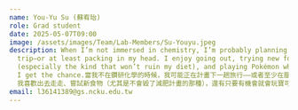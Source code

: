 ```yaml
---
name: You-Yu Su (蘇宥珆)
role: Grad student
date: 2025-05-07T09:00
image: /assets/images/Team/Lab-Members/Su-Youyu.jpeg
description: When I’m not immersed in chemistry, I’m probably planning my next
  trip—or at least packing in my head. I enjoy going out, trying new foods
  (especially the kind that won’t ruin my diet), and playing Pokémon whenever
  I get the chance.當我不在鑽研化學的時候，我可能正在計畫下一趟旅行——或者至少在腦海裡打包行李。
  我喜歡出去走走、嘗試新食物（尤其是不會毀了減肥計畫的那種），還有只要有機會就會玩寶可夢。😁😁😁
email: l36141389@gs.ncku.edu.tw
---
```

